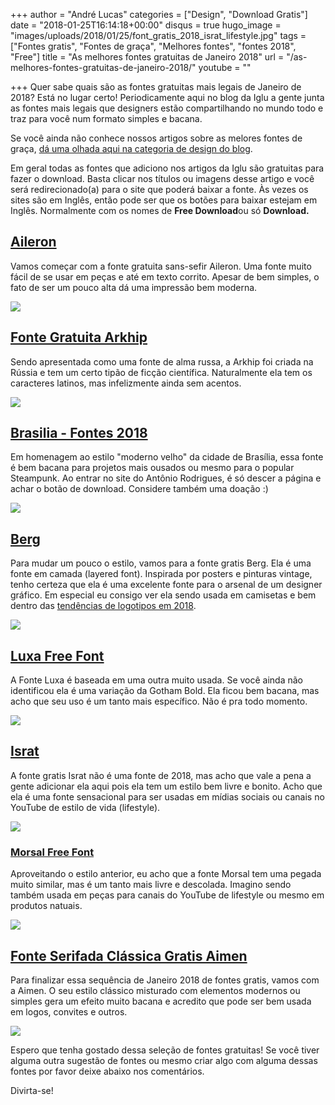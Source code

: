 +++
author = "André Lucas"
categories = ["Design", "Download Gratis"]
date = "2018-01-25T16:14:18+00:00"
disqus = true
hugo_image = "images/uploads/2018/01/25/font_gratis_2018_israt_lifestyle.jpg"
tags = ["Fontes gratis", "Fontes de graça", "Melhores fontes", "fontes 2018", "Free"]
title = "As melhores fontes gratuitas de Janeiro 2018"
url = "/as-melhores-fontes-gratuitas-de-janeiro-2018/"
youtube = ""

+++
Quer sabe quais são as fontes gratuitas mais legais de Janeiro de 2018? Está no lugar certo! Periodicamente aqui no blog da Iglu a gente junta as fontes mais legais que designers estão compartilhando no mundo todo e traz para você num formato simples e bacana.

Se você ainda não conhece nossos artigos sobre as melores fontes de graça, [dá uma olhada aqui na categoria de design do blog](https://www.igluonline.com/categories/design).

Em geral todas as fontes que adiciono nos artigos da Iglu são gratuitas para fazer o download. Basta clicar nos títulos ou imagens desse artigo e você será redirecionado(a) para o site que poderá baixar a fonte. Às vezes os sites são em Inglês, então pode ser que os botões para baixar estejam em Inglês. Normalmente com os nomes de **Free Download**ou só **Download.**

## [Aileron](http://tipotype.com/aileron/)

Vamos começar com a fonte gratuita sans-sefir Aileron. Uma fonte muito fácil de se usar em peças e até em texto corrito. Apesar de bem simples, o fato de ser um pouco alta dá uma impressão bem moderna.

[![](images/uploads/2018/01/25/aileron-02.png)](http://tipotype.com/aileron/)

## [Fonte Gratuita Arkhip](http://www.fontfabric.com/arkhip-font/)

Sendo apresentada como uma fonte de alma russa, a Arkhip foi criada na Rússia e tem um certo tipão de ficção científica. Naturalmente ela tem os caracteres latinos, mas infelizmente ainda sem acentos.

[![](images/uploads/2018/01/25/fonte-gratuita-arkhip.jpg)](http://www.fontfabric.com/arkhip-font/)

## [Brasilia - Fontes 2018](http://antoniorodriguesjr.com/fonts.html)

Em homenagem ao estilo "moderno velho" da cidade de Brasília, essa fonte é bem bacana para projetos mais ousados ou mesmo para o popular Steampunk. Ao entrar no site do Antônio Rodrigues, é só descer a página e achar o botão de download. Considere também uma doação :)

[![](images/uploads/2018/01/25/brasilia-fonte-gratis.jpg)](http://antoniorodriguesjr.com/fonts.html)

## [Berg](https://www.behance.net/gallery/53625645/BERG-FREE-LAYERED-FONT-FAMILY)

Para mudar um pouco o estilo, vamos para a fonte gratis Berg. Ela é uma fonte em camada (layered font). Inspirada por posters e pinturas vintage, tenho certeza que ela é uma excelente fonte para o arsenal de um designer gráfico. Em especial eu consigo ver ela sendo usada em camisetas e bem dentro das [tendências de logotipos em 2018](https://temporalcerebral.com.br/6-tendencias-de-logotipos-dos-proximos-anos/). 

[![](images/uploads/2018/01/25/melhores_fontes_gratuitas_para_2018.jpg)](https://www.behance.net/gallery/53625645/BERG-FREE-LAYERED-FONT-FAMILY)

## [Luxa Free Font](https://www.behance.net/gallery/49202055/Luxa-Typography)

A Fonte Luxa é baseada em uma outra muito usada. Se você ainda não identificou ela é uma variação da Gotham Bold. Ela ficou bem bacana, mas acho que seu uso é um tanto mais específico. Não é pra todo momento.

[![](images/uploads/2018/01/25/fontes_2018_gratis_luxa.png)](https://www.behance.net/gallery/49202055/Luxa-Typography)

## [Israt](https://www.behance.net/gallery/50325189/Israt-A-Free-Semi-Brushed-Handwritten-Font)

A fonte gratis Israt não é uma fonte de 2018, mas acho que vale a pena a gente adicionar ela aqui pois ela tem um estilo bem livre e bonito. Acho que ela é uma fonte sensacional para ser usadas em mídias sociais ou canais no YouTube de estilo de vida (lifestyle).

[![](images/uploads/2018/01/25/font_gratis_2018_israt_lifestyle.jpg)](https://www.behance.net/gallery/50325189/Israt-A-Free-Semi-Brushed-Handwritten-Font)

### [Morsal Free Font](https://www.dafont.com/morsal.font)

Aproveitando o estilo anterior, eu acho que a fonte Morsal tem uma pegada muito similar, mas é um tanto mais livre e descolada. Imagino sendo também usada em peças para canais do YouTube de lifestyle ou mesmo em produtos natuais.

[![](images/uploads/2018/01/25/melhores_free_fonts_for_2018.jpg)](https://www.dafont.com/morsal.font)

## [Fonte Serifada Clássica Gratis Aimen](https://creativetacos.com/free-aimen-serif-typeface/)

Para finalizar essa sequência de Janeiro 2018 de fontes gratis, vamos com a Aimen. O seu estilo clássico misturado com elementos modernos ou simples gera um efeito muito bacana e acredito que pode ser bem usada em logos, convites e outros.

[![](images/uploads/2018/01/25/fonte_aimen_gratis_2018.jpg)](https://creativetacos.com/free-aimen-serif-typeface/)

Espero que tenha gostado dessa seleção de fontes gratuitas! Se você tiver alguma outra sugestão de fontes ou mesmo criar algo com alguma dessas fontes por favor deixe abaixo nos comentários.

Divirta-se!
